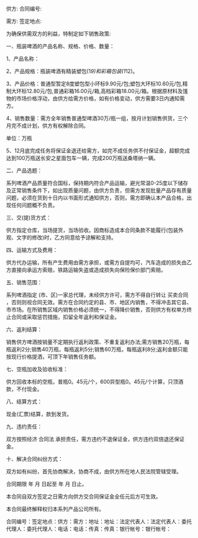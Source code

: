 
 


供方: 合同编号:


需方: 签定地点:


为确保供需双方的利益，特制定如下销售政策:


一、瓶装啤酒的产品名称、规格、价格、数量：


1、产品名称：


2、产品规格：瓶装啤酒有精装塑包(1*9)和彩箱包装(1*12)。


3、产品价格：普通型暂定8度塑包型小环标9.90元/包;塑包大环标10.60元/包,精制大环标12.80元/包,普通彩箱16.00元/箱,高档彩箱18.00元/箱。根据原材料及馐物的市场价格浮动，由供方给需方价格，如有价格变动，供方需要3日内通知需方。


4、销售数量：需方全年销售普通型啤酒30万/瓶一组，按月计划销售供货，三个月完不成计划，供方有权解除合同。


单位：万瓶


5、12月底完成任务将保证金退还给需方，如完不成任务供不付保证金，超额完成达到100万瓶送长安之星面包车一辆，完成200万瓶送桑塔纳一辆。


二、产品选题：


系列啤酒产品质量符合国标，保持期内符合产品运输，避光常温0-25度以下储存及正常销售条件下，如出现质量问题，由供方负责，但需方发现批量产品存有质量问题，必须在货到十日内以书面形式通知供方，否则，需方即确认本产品合格，出现任何问题概不负责。


三、交(提)货方式：


供方指定仓库，当场提货，当场验收。因商标造成本合同条款不能履行(包装外观、文字的修改)时，乙方同意给予谅解和支持。


四、运输方式及费用：


供方代办运输，所有产生费用由需方承担，或需方自提均可，汽车造成的损失由乙方直接向承运方索赔，铁路运输失盗或造成损失向保险保价部门索赔。


五、销售范围：


系列啤酒指定 (市、区)一家总代理，未经供方许可，需方不得自行转让
买卖合同
，否则则视合同无效。需方在合同约定的县、市、地区内销售，不得冲击其它县、市市场。在所销售区域内销售价格必须统一，不得降价销售，否则供方有权单方终止合同或采取惩罚措施，扣留全年返利和保证金。


六、返利结算：


销售供方啤酒按销量不定期执行返利政策、不重复返利办法;需方销售20万瓶，每瓶返利2分;销售40万瓶，每瓶返利5分;销售60万瓶，每瓶返利8分;返利金额只能按现行价格提洒，可顶下年销售任务额。


七、空瓶加收及验收标准：


供方回收本标的空瓶，普瓶0。45元/个，600异型瓶0。45元/个计算，只顶酒款，不付现金。


八、结算方式：


现金(汇票)结算，款到发货。


九、违约责任：


双方按照经济
合同法
承担责任，需方违约不退保证金，供方违约双倍退还保证金。


十、解决合同纠纷方式：


双方如有纠纷，首先协商解决，协商不成，由供方所在地人民法院管辖受理。


合同期限 年 月 日起至 年 月 日止。


本合同自双方签定之日需方向供方交合同保证金全任元后方可生效。


本合同最终解释权归本系列产品公司所有。


合同编号：签定地点：供方：需方：地址：地址：法定代表人：法定代表人：委托代理人：委托代理人：电话：电话：传真：传真：银行帐号：银行帐号：
 


 

 
 
 
 
 
  


  
 

  


  


  
 
 
 
 

